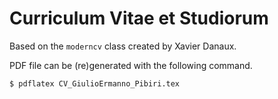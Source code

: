 # Curriculum Vitae et Studiorum

Based on the `moderncv` class created by Xavier Danaux.

PDF file can be (re)generated with the following command.

	$ pdflatex CV_GiulioErmanno_Pibiri.tex